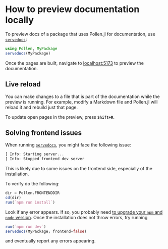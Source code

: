 # How to preview documentation locally

To preview docs of a package that uses Pollen.jl for documentation, use [`servedocs`](#):

```julia
using Pollen, MyPackage
servedocs(MyPackage)
```

Once the pages are built, navigate to [localhost:5173](http://localhost:5173) to preview the documentation.

## Live reload

You can make changes to a file that is part of the documentation while the preview is running. For example, modify a Markdown file and Pollen.jl will reload it and rebuild just that page.

To update open pages in the preview, press **`Shift+R`**.

## Solving frontend issues

When running [`servedocs`](#), you might face the following issue:

```julia
[ Info: Starting server...
[ Info: Stopped frontend dev server
```

This is likely due to some issues on the frontend side, especially of the installation.

To verify do the following:

```julia
dir = Pollen.FRONTENDDIR
cd(dir)
run(`npm run install`)
```

Look if any error appears. If so, you probably need
[to upgrade your `npm` and `node` version](https://nodejs.org/en/).
Once the installation does not throw errors, try running

```julia
run(`npm run dev`)
servedocs(MyPackage; frontend=false)
```

and eventually report any errors appearing.
